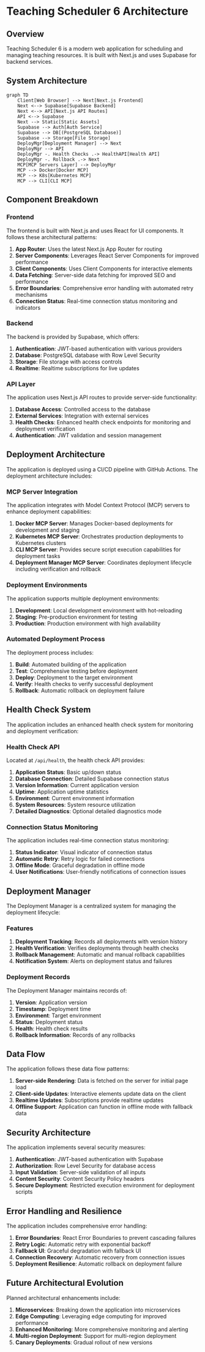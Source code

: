 # Teaching Scheduler 6 Architecture

## Overview

Teaching Scheduler 6 is a modern web application for scheduling and managing teaching resources. It is built with Next.js and uses Supabase for backend services.

## System Architecture

```mermaid
graph TD
    Client[Web Browser] --> Next[Next.js Frontend]
    Next <--> Supabase[Supabase Backend]
    Next <--> API[Next.js API Routes]
    API <--> Supabase
    Next --> Static[Static Assets]
    Supabase --> Auth[Auth Service]
    Supabase --> DB[(PostgreSQL Database)]
    Supabase --> Storage[File Storage]
    DeployMgr[Deployment Manager] --> Next
    DeployMgr --> API
    DeployMgr -. Health Checks .-> HealthAPI[Health API]
    DeployMgr -. Rollback .-> Next
    MCP[MCP Servers Layer] --> DeployMgr
    MCP --> Docker[Docker MCP]
    MCP --> K8s[Kubernetes MCP]
    MCP --> CLI[CLI MCP]
```

## Component Breakdown

### Frontend

The frontend is built with Next.js and uses React for UI components. It follows these architectural patterns:

1. **App Router**: Uses the latest Next.js App Router for routing
2. **Server Components**: Leverages React Server Components for improved performance
3. **Client Components**: Uses Client Components for interactive elements
4. **Data Fetching**: Server-side data fetching for improved SEO and performance
5. **Error Boundaries**: Comprehensive error handling with automated retry mechanisms
6. **Connection Status**: Real-time connection status monitoring and indicators

### Backend

The backend is provided by Supabase, which offers:

1. **Authentication**: JWT-based authentication with various providers
2. **Database**: PostgreSQL database with Row Level Security
3. **Storage**: File storage with access controls
4. **Realtime**: Realtime subscriptions for live updates

### API Layer

The application uses Next.js API routes to provide server-side functionality:

1. **Database Access**: Controlled access to the database
2. **External Services**: Integration with external services
3. **Health Checks**: Enhanced health check endpoints for monitoring and deployment verification
4. **Authentication**: JWT validation and session management

## Deployment Architecture

The application is deployed using a CI/CD pipeline with GitHub Actions. The deployment architecture includes:

### MCP Server Integration

The application integrates with Model Context Protocol (MCP) servers to enhance deployment capabilities:

1. **Docker MCP Server**: Manages Docker-based deployments for development and staging
2. **Kubernetes MCP Server**: Orchestrates production deployments to Kubernetes clusters
3. **CLI MCP Server**: Provides secure script execution capabilities for deployment tasks
4. **Deployment Manager MCP Server**: Coordinates deployment lifecycle including verification and rollback

### Deployment Environments

The application supports multiple deployment environments:

1. **Development**: Local development environment with hot-reloading
2. **Staging**: Pre-production environment for testing
3. **Production**: Production environment with high availability

### Automated Deployment Process

The deployment process includes:

1. **Build**: Automated building of the application
2. **Test**: Comprehensive testing before deployment
3. **Deploy**: Deployment to the target environment
4. **Verify**: Health checks to verify successful deployment
5. **Rollback**: Automatic rollback on deployment failure

## Health Check System

The application includes an enhanced health check system for monitoring and deployment verification:

### Health Check API

Located at `/api/health`, the health check API provides:

1. **Application Status**: Basic up/down status
2. **Database Connection**: Detailed Supabase connection status
3. **Version Information**: Current application version
4. **Uptime**: Application uptime statistics
5. **Environment**: Current environment information
6. **System Resources**: System resource utilization
7. **Detailed Diagnostics**: Optional detailed diagnostics mode

### Connection Status Monitoring

The application includes real-time connection status monitoring:

1. **Status Indicator**: Visual indicator of connection status
2. **Automatic Retry**: Retry logic for failed connections
3. **Offline Mode**: Graceful degradation in offline mode
4. **User Notifications**: User-friendly notifications of connection issues

## Deployment Manager

The Deployment Manager is a centralized system for managing the deployment lifecycle:

### Features

1. **Deployment Tracking**: Records all deployments with version history
2. **Health Verification**: Verifies deployments through health checks
3. **Rollback Management**: Automatic and manual rollback capabilities
4. **Notification System**: Alerts on deployment status and failures

### Deployment Records

The Deployment Manager maintains records of:

1. **Version**: Application version
2. **Timestamp**: Deployment time
3. **Environment**: Target environment
4. **Status**: Deployment status
5. **Health**: Health check results
6. **Rollback Information**: Records of any rollbacks

## Data Flow

The application follows these data flow patterns:

1. **Server-side Rendering**: Data is fetched on the server for initial page load
2. **Client-side Updates**: Interactive elements update data on the client
3. **Realtime Updates**: Subscriptions provide realtime updates
4. **Offline Support**: Application can function in offline mode with fallback data

## Security Architecture

The application implements several security measures:

1. **Authentication**: JWT-based authentication with Supabase
2. **Authorization**: Row Level Security for database access
3. **Input Validation**: Server-side validation of all inputs
4. **Content Security**: Content Security Policy headers
5. **Secure Deployment**: Restricted execution environment for deployment scripts

## Error Handling and Resilience

The application includes comprehensive error handling:

1. **Error Boundaries**: React Error Boundaries to prevent cascading failures
2. **Retry Logic**: Automatic retry with exponential backoff
3. **Fallback UI**: Graceful degradation with fallback UI
4. **Connection Recovery**: Automatic recovery from connection issues
5. **Deployment Resilience**: Automatic rollback on deployment failure

## Future Architectural Evolution

Planned architectural enhancements include:

1. **Microservices**: Breaking down the application into microservices
2. **Edge Computing**: Leveraging edge computing for improved performance
3. **Enhanced Monitoring**: More comprehensive monitoring and alerting
4. **Multi-region Deployment**: Support for multi-region deployment
5. **Canary Deployments**: Gradual rollout of new versions 